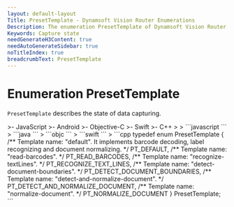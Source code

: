```yaml
---
layout: default-layout
Title: PresetTemplate - Dynamsoft Vision Router Enumerations
Description: The enumeration PresetTemplate of Dynamsoft Vision Router describes the preset template.
Keywords: Capture state
needGenerateH3Content: true
needAutoGenerateSidebar: true
noTitleIndex: true
breadcrumbText: PresetTemplate
---
```


# Enumeration PresetTemplate

`PresetTemplate` describes the state of data capturing.

<div class="sample-code-prefix template2"></div>
   >- JavaScript
   >- Android
   >- Objective-C
   >- Swift
   >- C++
   >
>
```javascript
```
>
```java
```
>
```objc
```
>
```swift
```
>
```cpp
typedef enum PresetTemplate {
    /** Template name: "default". It implements barcode decoding, label recognizing and document normalizing. */
    PT_DEFAULT,
    /** Template name: "read-barcodes". */
    PT_READ_BARCODES,
    /** Template name: "recognize-textLines". */
    PT_RECOGNIZE_TEXT_LINES,
    /** Template name: "detect-document-boundaries". */
    PT_DETECT_DOCUMENT_BOUNDARIES,
    /** Template name: "detect-and-normalize-document". */
    PT_DETECT_AND_NORMALIZE_DOCUMENT,
    /** Template name: "normalize-document". */
    PT_NORMALIZE_DOCUMENT
} PresetTemplate;
```
